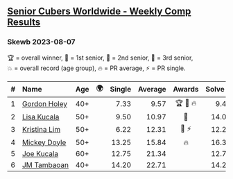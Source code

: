 <style>table {white-space: nowrap;}</style>
<link rel="stylesheet" type="text/css" href="/scw-comp/css/flags.css" />

## [Senior Cubers Worldwide - Weekly Comp Results](/scw-comp/results/)
### Skewb 2023-08-07

<span style="white-space: nowrap;">🏆 = overall winner</span>, <span style="white-space: nowrap;">🥇 = 1st senior</span>, <span style="white-space: nowrap;">🥈 = 2nd senior</span>, <span style="white-space: nowrap;">🥉 = 3rd senior</span>, <span style="white-space: nowrap;">💥 = overall record (age group)</span>, <span style="white-space: nowrap;">🔥 = PR average</span>, <span style="white-space: nowrap;">⚡ = PR single</span>.

| # | Name | Age | 🌍 | Single | Average | Awards | Solve 1 | Solve 2 | Solve 3 | Solve 4 | Solve 5 | Video |
| :--: | :-- | :--: | :--: | --: | --: | :--: | --: | --: | --: | --: | --: | :-- |
| 1 | [Gordon Holey](../../persons/gordon_holey/skewb.md) | 40+ | <i class="flag flag-US" /> | 7.33 | 9.57 | 🏆 🥇 🔥 | 9.46 | 17.97 | 7.91 | 7.33 | 11.35 | [Desktop](https://www.facebook.com/766997877/videos/305398095315165) / [Mobile](https://m.facebook.com/766997877/videos/305398095315165) |
| 2 | [Lisa Kucala](../../persons/lisa_kucala/skewb.md) | 50+ | <i class="flag flag-US" /> | 9.50 | 10.97 | 🥈 | 14.05 | 9.50 | 11.96 | 9.59 | 11.37 | [Desktop](https://www.facebook.com/events/666756165039562/permalink/668462074868971) / [Mobile](https://m.facebook.com/events/666756165039562?view=permalink&id=668462074868971) |
| 3 | [Kristina Lim](../../persons/kristina_lim/skewb.md) | 50+ | | 6.22 | 12.31 | 🥉 ⚡ | 12.24 | 11.23 | 15.04 | 6.22 | 13.46 | [Desktop](https://www.facebook.com/1045330593/videos/1335015870730126) / [Mobile](https://m.facebook.com/1045330593/videos/1335015870730126) |
| 4 | [Mickey Doyle](../../persons/mickey_doyle/skewb.md) | 50+ | <i class="flag flag-US" /> | 13.25 | 15.84 | 🔥 | 16.31 | 17.96 | 13.25 | 13.26 | 18.29 | [Desktop](https://www.facebook.com/events/666756165039562/permalink/672217807826731) / [Mobile](https://m.facebook.com/events/666756165039562?view=permalink&id=672217807826731) |
| 5 | [Joe Kucala](../../persons/joe_kucala/skewb.md) | 60+ | <i class="flag flag-US" /> | 12.75 | 21.34 |  | 12.75 | 1:01.48 | 23.53 | 15.86 | 24.64 | [Desktop](https://www.facebook.com/events/666756165039562/permalink/668466914868487) / [Mobile](https://m.facebook.com/events/666756165039562?view=permalink&id=668466914868487) |
| 6 | [JM Tambaoan](../../persons/jm_tambaoan/skewb.md) | 40+ | <i class="flag flag-PH" /> | 14.20 | 22.71 |  | 14.20 | 35.68 | 21.45 | 23.44 | 23.25 | [Desktop](https://www.facebook.com/events/666756165039562/permalink/672534227795089) / [Mobile](https://m.facebook.com/events/666756165039562?view=permalink&id=672534227795089) |

<!-- Global site tag (gtag.js) - Google Analytics -->
<script async src="https://www.googletagmanager.com/gtag/js?id=UA-86348435-3"></script>
<script>window.dataLayer = window.dataLayer || []; function gtag() {dataLayer.push(arguments);} gtag('js', new Date()); gtag('config', 'UA-86348435-3');</script>
